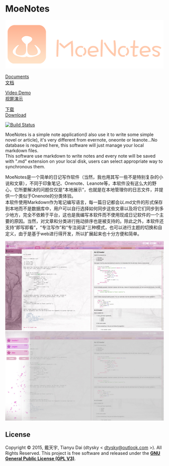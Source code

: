 # MoeNotes
  

![logo](doc/logo.png)  

[Documents](http://moe-notes.dtysky.moe/en)  
[文档](http://moe-notes.dtysky.moe)   

[Video Demo]()  
[视屏演示]()  

[下载]()  
[Download]()  

[![Build Status](https://travis-ci.org/dtysky/MoeNotes.svg?branch=master)](https://travis-ci.org/dtysky/MoeNotes)  

MoeNotes is a simple note application(I also use it to write some simple novel or article), it's very different from evernote, oneonte or leanote...No database is required here, this software will just manage your local markdown files.  
This software use markdown to write notes and every note will be saved with ".md" extension on your local disk, users can select appropriate way to synchronous them.  

MoeNotes是一个简单的日记写作软件（当然，我也用其写一些不是特别复杂的小说和文章），不同于印象笔记、Onenote、Leanote等，本软件没有这么大的野心，它所要解决的问题仅仅是“本地展示”，也就是在本地管理你的日志文件，并提供一个类似于Onenote的分类体验。  
本软件使用Markdown作为笔记编写语言，每一篇日记都会以.md文件的形式保存到本地而不是数据库中，用户可以自行选择如何同步这些文章以及将它们同步到多少地方，完全不依赖于平台，这也是我编写本软件而不使用现成日记软件的一个主要的原因。当然，对文章和分类进行拖动排序也是被支持的。除此之外，本软件还支持“即写即看”，“专注写作”和“专注阅读”三种模式，也可以进行主题的切换和自定义，由于是基于web进行得开发，所以扩展起来也十分方便和简单。    


![preview-main](doc/preview-main.jpg)  
![preview-books](doc/preview-books.jpg)  


## License

Copyright © 2015, 戴天宇, Tianyu Dai (dtysky < dtysky@outlook.com >). All Rights Reserved.
This project is free software and released under the **[GNU General Public License (GPL V3)](http://www.gnu.org/licenses/gpl.html)**.